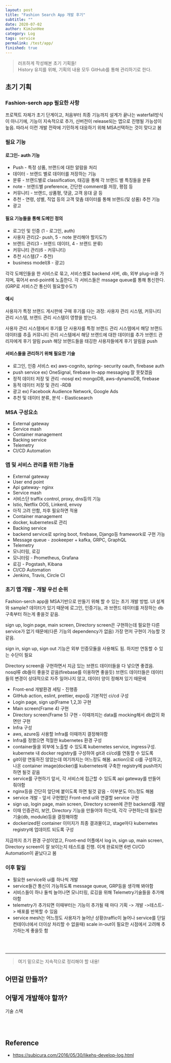 ```yaml
---
layout: post
title: "Fashion Search App 개발 후기"
subtitle: ""
date: 2020-07-02
author: KimJunHee
category: Log
tags: service
permalink: /test/app/
finished: true
---
```


> 러프하게 작성해본 초기 기획들! <br/>
> History 유지를 위해, 기획의 내용 모두 GitHub를 통해 관리하기로 한다.

## 초기 기획

### Fashion-serch app 필요한 사항

프로젝트 자체가 초기 단계이고, 처음부터 최종 기능까지 설계가 끝나는 waterfall방식이 아니기에, 기능이 지속적으로 추가, 신버전이 release되는 앱으로 진행될 가능성이 높음.
따라서 이런 개발 전략에 기민하게 대응하기 위해 MSA선택하는 것이 맞다고 봄


### 필요 기능

#### 로그인- auth 기능

- Push - 특정 상품, 브랜드에 대한 알람을 처리
- 데이터 - 브랜드 별로 데이터를 저장하는 기능
- 분류 - 브랜드별로 classification, 태깅을 통해 각 브랜드 별 특징들을 분류
- note - 브랜드별 preference, 간단한 comment를 저장, 평점 등
- 커뮤니티  - 브랜드, 상품평, 댓글, 고객 응대 글 등
- 추천 - 연령, 성별, 직업 등의 고객 맞춤 데이터를 통해 브랜드(및 상품) 추천 기능
- 광고

#### 필요 기능들을 통해 도메인 정의

- 로그인 및 인증 (1 - 로그인, auth)
- 사용자 관리(2- push, 5 - note 분리해야 할지도?)
- 브랜드 관리(3 - 브랜드 데이터, 4 - 브랜드 분류)
- 커뮤니티 관리(6 - 커뮤니티)
- 추천 시스템(7 - 추천)
- business model(8 - 광고)

각각 도메인들을 한 서비스로 묶고, 서비스별로 backend 서버, db, 외부 plug-in을 가지며, 묶어서 end-point에 노출한다. 각 서비스들은 mssage queue를 통해 통신한다. (GRP로 서비스간 통신이 필요할수도?)

#### 예시

사용자가 특정 브랜드 게시판에 구매 후기를 다는 과정:
사용자 관리 시스템, 커뮤니티 관리 시스템, 브랜드 관리 시스템이 영향을 받는다.

사용자 관리 시스템에서 후기를 단 사용자를 특정
브랜드 관리 시스템에서 해당 브랜드 데이터를 추출
커뮤니티 관리 시스템에서 해당 브랜드에 대한 데이터를 추가
브랜드 관리자에게 후기 알림 push
해당 브랜드들을 태깅한 사용자들에게 후기 알림을 push

#### 서비스들을 관리하기 위해 필요한 기술

- 로그인, 인증 서비스 ex) aws-cognito, spring- security oauth, firebase auth
- push service ex) OneSignal, firebase In-app messaging 잘 못찾겠음
- 정적 데이터 저장 및 관리 -nosql ex) mongoDB, aws-dynamoDB, firebase
- 동적 데이터 저장 및 관리 -RDB
- 광고 ex) Facebook Audience Network, Google Ads
- 추천 및 데이터 분류, 분석 - Elasticsearch


### MSA 구성요소

- External gateway
- Service mash
- Container management
- Backing service
- Telemetry
- CI/CD Automation

### 앱 및 서비스 관리를 위한 기능들

- External gateway
- User end point
- Api gateway- nginx
- Service mash
- 서비스단 traffix control, proxy, dns등의 기능
- Istio, Netflix OOS, Linkerd, envoy
- 아직 고려 안함, 차후 필요하면 적용
- Container management
- docker, kubernetes로 관리
- Backing service
- backend service로 spring boot, firebase, Django등 framework로 구현 가능
- Message queue - zookeeper + kafka, GRPC, GraphQL
- Telemetry
- 모니터링, 로깅
- 모니터링 - Prometheus, Grafana
- 로깅 -  Pogstash, Kibana
- CI/CD Automation
- Jenkins, Travis, Circle CI

### 초기 앱 개발 - 개발 우선 순위

Fashion-serch app을 MSA기반으로 만들기 위해 할 수 있는 초기 개발 방법.
UI 설계와 sample? 데이터가 있기 때문에 로그인, 인증기능, 과 브랜드 데이터를 저장하는 db구축부터 하는게 좋을것 같음.

sign up, login page, main screen, Directory screen은 구현하는데 필요한 다른 service가 없기 때문에(다른 기능의 dependency가 없음) 가장 먼저 구현이 가능할 것 같음.

sign in, sign up, sign out 기능은 외부 인증모듈을 사용해도 됨. 하지만 연동할 수 있는 수단이 필요

Directory screen을 구현하면서 지금 있는 브랜드 데이터들을 다 넣으면 좋겠음. nosql류 db들이 좋을것 같음(firebase를 이용하면 좋을듯) 브랜드 데이터들은 데이터들의 변경이 상대적으로 자주 일어나지 않고, 데이터 양이 정해져 있기 때문에

- Front-end 개발환경 세팅 - 진행중
- GitHub action, eslint, prettier, expo등 기본적인 ci/cd 구성
- Login page, sign up(Frame 1,2,3) 구현
- Main screen(Frame 4) 구현
- Directory screen(Frame 5) 구현 - 이때까지는 data를 mocking해서 db없이 화면만 구현
- Infra 구성
- aws, azure등 사용할 Infra를 이때까지 결정해야함
- Infra를 정했으면 적절한 kubernetes 환경 구성
- container들을 외부에 노출할 수 있도록 kubernetes service, ingress구성.
kubernete 내 docker registry를 구성하여 git과 ci/cd를 연동할 수 있도록
- git이랑 연동하진 않았는데 여기까지는 어느정도 해봄. action으로 ci를 구성하고, 나온 container image(docker)를 kubernetes에 구축한 registry에 push까지 하면 될것 같음
- service를 구현하기 앞서, 각 서비스에 접근할 수 있도록 api gateway를 만들어 줘야함
- nginx등을 간단히 앞단에 붙이도록 하면 될것 같음 - 이부분도 어느정도 해봄
- service 개발 - 앞서 구현했던 Front-end ui와 연결할 service 구현
- sign up, login page, main screen, Directory screen에 관한 backend를 개발
- 이때 인증관리, 보안, Directory 기능을 만들어야 하는데, 각각 구현하는데 필요한 기술(db, module)등을 결정해야함
- dockerized된 container 이미지가 최종 결과물이고, stage마다 kubernetes registry에 업데이트 되도록 구성


지금까지 초기 환경 구성이었고, Front-end 어플에서 log in, sign up, main screen, Directory screen이 잘 보이는지 테스트를 진행. 이게 완료되면 6번 CI/CD Automation이 끝났다고 봄

### 이후 할일

- 필요한 service와 ui를 하나씩 개발
- service들간 통신이 가능하도록 message queue, GRP등을 생각해 봐야함
- 서비스들이 하나 둘씩 늘어나면 모니터링, 로깅을 위해 Telemetry기술들을 추가해야함
- telemetry가 추가되면 이때부터는 기능이 추가될 때 마다 기획 -> 개발 ->테스트-> 배포를 반복할 수 있음
- service mesh는 어느정도 사용자가 늘어난 상황(traffic이 늘어나 service를 단일 컨테이너에서 더이상 처리할 수 없을때) scale in-out이 필요한 시점에서 고려해 추가하는게 좋을듯 함



<br/><br/>

---

> 여기 밑으로는 지속적으로 정리해야 할 내용!

## 어떤걸 만들까?


## 어떻게 개발해야 할까?

기술 스택





<br/><br/>

## Reference

* <https://subicura.com/2016/05/30/likehs-develop-log.html>
